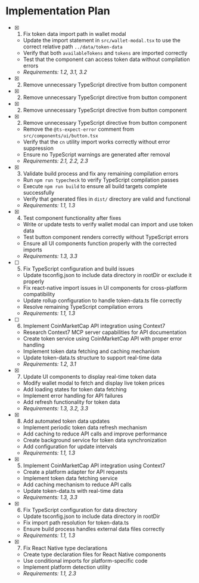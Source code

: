 # Implementation Plan

- [x] 1. Fix token data import path in wallet modal
  - Update the import statement in `src/wallet-modal.tsx` to use the correct relative path `../data/token-data`
  - Verify that both `availableTokens` and `tokens` are imported correctly
  - Test that the component can access token data without compilation errors
  - _Requirements: 1.2, 3.1, 3.2_

- [x] 2. Remove unnecessary TypeScript directive from button component
- [x] 2. Remove unnecessary TypeScript directive from button component
- [x] 2. Remove unnecessary TypeScript directive from button component
- [x] 2. Remove unnecessary TypeScript directive from button component
  - Remove the `@ts-expect-error` comment from `src/components/ui/button.tsx`
  - Verify that the `cn` utility import works correctly without error suppression
  - Ensure no TypeScript warnings are generated after removal
  - _Requirements: 2.1, 2.2, 2.3_

- [x] 3. Validate build process and fix any remaining compilation errors
  - Run `npm run typecheck` to verify TypeScript compilation passes
  - Execute `npm run build` to ensure all build targets complete successfully
  - Verify that generated files in `dist/` directory are valid and functional
  - _Requirements: 1.1, 1.3_

- [x] 4. Test component functionality after fixes
  - Write or update tests to verify wallet modal can import and use token data
  - Test button component renders correctly without TypeScript errors
  - Ensure all UI components function properly with the corrected imports
  - _Requirements: 1.3, 3.3_

- [ ] 5. Fix TypeScript configuration and build issues
  - Update tsconfig.json to include data directory in rootDir or exclude it properly
  - Fix react-native import issues in UI components for cross-platform compatibility
  - Update rollup configuration to handle token-data.ts file correctly
  - Resolve remaining TypeScript compilation errors
  - _Requirements: 1.1, 1.3_

- [ ] 6. Implement CoinMarketCap API integration using Context7
  - Research Context7 MCP server capabilities for API documentation
  - Create token service using CoinMarketCap API with proper error handling
  - Implement token data fetching and caching mechanism
  - Update token-data.ts structure to support real-time data
  - _Requirements: 1.2, 3.1_

- [x] 7. Update UI components to display real-time token data
  - Modify wallet modal to fetch and display live token prices
  - Add loading states for token data fetching
  - Implement error handling for API failures
  - Add refresh functionality for token data
  - _Requirements: 1.3, 3.2, 3.3_

- [x] 8. Add automated token data updates
  - Implement periodic token data refresh mechanism
  - Add caching to reduce API calls and improve performance
  - Create background service for token data synchronization
  - Add configuration for update intervals
  - _Requirements: 1.1, 1.3_

- [x] 5. Implement CoinMarketCap API integration using Context7
  - Create a platform adapter for API requests
  - Implement token data fetching service
  - Add caching mechanism to reduce API calls
  - Update token-data.ts with real-time data
  - _Requirements: 1.3, 3.3_

- [x] 6. Fix TypeScript configuration for data directory
  - Update tsconfig.json to include data directory in rootDir
  - Fix import path resolution for token-data.ts
  - Ensure build process handles external data files correctly
  - _Requirements: 1.1, 1.3_

- [x] 7. Fix React Native type declarations
  - Create type declaration files for React Native components
  - Use conditional imports for platform-specific code
  - Implement platform detection utility
  - _Requirements: 1.1, 2.3_
